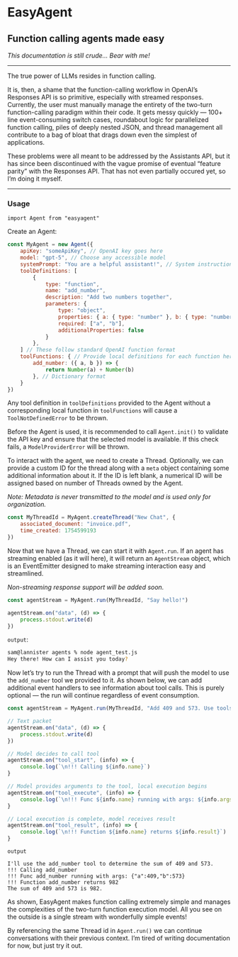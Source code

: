 # EasyAgent
## Function calling agents made easy

*This documentation is still crude… Bear with me!*

---

The true power of LLMs resides in function calling.

It is, then, a shame that the function-calling workflow in OpenAI’s Responses API is so primitive, especially with streamed responses. Currently, the user must manually manage the entirety of the two-turn function-calling paradigm within their code. It gets messy quickly — 100+ line event-consuming switch cases, roundabout logic for parallelized function calling, piles of deeply nested JSON, and thread management all contribute to a bag of bloat that drags down even the simplest of applications.

These problems were all meant to be addressed by the Assistants API, but it has since been discontinued with the vague promise of eventual “feature parity” with the Responses API. That has not even partially occured yet, so I’m doing it myself.

---

### Usage

`import Agent from "easyagent"`

Create an Agent:

```js
const MyAgent = new Agent({
	apiKey: "someApiKey", // OpenAI key goes here
	model: "gpt-5", // Choose any accessible model
	systemPrompt: "You are a helpful assistant!", // System instructions
	toolDefinitions: [
		{
        	type: "function",
			name: "add_number",
			description: "Add two numbers together",
          	parameters: {
            	type: "object",   
            	properties: { a: { type: "number" }, b: { type: "number" } },
            	required: ["a", "b"],
            	additionalProperties: false
			}
		},
	] // These follow standard OpenAI function format
	toolFunctions: { // Provide local definitions for each function here
		add_number: ({ a, b }) => {
        	return Number(a) + Number(b)
        }, // Dictionary format
	}
})
```

Any tool definition in `toolDefinitions` provided to the Agent without a corresponding local function in `toolFunctions` will cause a `ToolNotDefinedError` to be thrown. 

Before the Agent is used, it is recommended to call `Agent.init()` to validate the API key and ensure that the selected model is available. If this check fails, a `ModelProviderError` will be thrown.

To interact with the agent, we need to create a Thread. Optionally, we can provide a custom ID for the thread along with a `meta` object containing some additional information about it. If the ID is left blank, a numerical ID will be assigned based on number of Threads owned by the Agent.

*Note: Metadata is never transmitted to the model and is used only for organization.*

```js
const MyThreadId = MyAgent.createThread("New Chat", {
	associated_document: "invoice.pdf",
	time_created: 1754599193
})
```

Now that we have a Thread, we can start it with `Agent.run`. If an agent has streaming enabled (as it will here), it will return an `AgentStream` object, which is an EventEmitter designed to make streaming interaction easy and streamlined.

*Non-streaming response support will be added soon.*

```js
const agentStream = MyAgent.run(MyThreadId, "Say hello!")

agentStream.on("data", (d) => {
	process.stdout.write(d)
})
```

`output`:
```bash
sam@lannister agents % node agent_test.js
Hey there! How can I assist you today?
```

Now let’s try to run the Thread with a prompt that will push the model to use the `add_number` tool we provided to it. As shown below, we can add additional event handlers to see information about tool calls. This is purely optional — the run will continue regardless of event consumption.

```js
const agentStream = MyAgent.run(MyThreadId, "Add 409 and 573. Use tools!")

// Text packet
agentStream.on("data", (d) => {
	process.stdout.write(d)
})

// Model decides to call tool
agentStream.on("tool_start", (info) => {
	console.log(`\n!!! Calling ${info.name}`)
}

// Model provides arguments to the tool, local execution begins
agentStream.on("tool_execute", (info) => {
	console.log(`\n!!! Func ${info.name} running with args: ${info.args}`)
}

// Local execution is complete, model receives result
agentStream.on("tool_result", (info) => {
	console.log(`\n!!! Function ${info.name} returns ${info.result}`)
}
```

`output`
```
I'll use the add_number tool to determine the sum of 409 and 573.
!!! Calling add_number
!!! Func add_number running with args: {"a":409,"b":573}
!!! Function add_number returns 982
The sum of 409 and 573 is 982.
```

As shown, EasyAgent makes function calling extremely simple and manages the complexities of the two-turn function execution model. All you see on the outside is a single stream with wonderfully simple events!

By referencing the same Thread id in `Agent.run()` we can continue conversations with their previous context. I’m tired of writing documentation for now, but just try it out.
